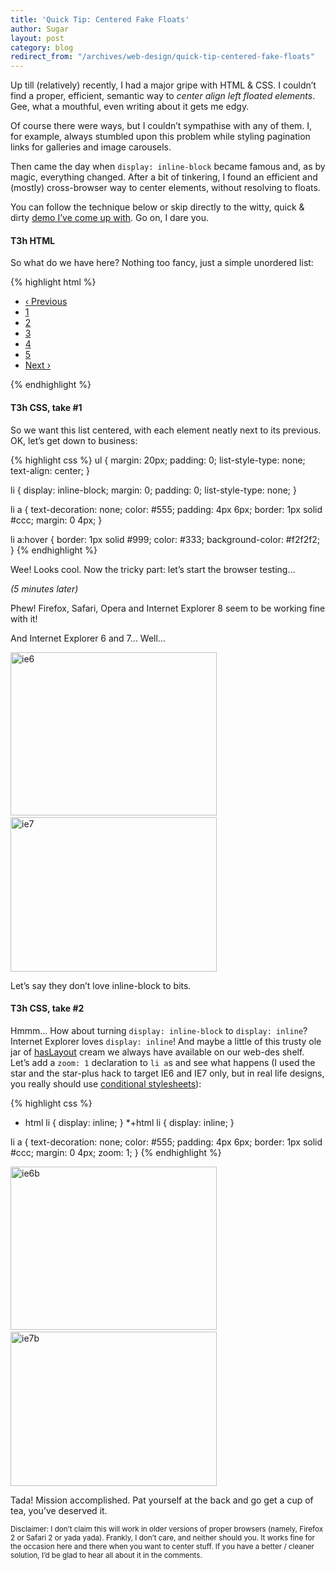 ```yaml
---
title: 'Quick Tip: Centered Fake Floats'
author: Sugar
layout: post
category: blog
redirect_from: "/archives/web-design/quick-tip-centered-fake-floats"
---
```

Up till (relatively) recently, I had a major gripe with HTML & CSS. I couldn&#8217;t find a proper, efficient, semantic way to *center align left floated elements*.  
Gee, what a mouthful, even writing about it gets me edgy.

Of course there were ways, but I couldn&#8217;t sympathise with any of them. I, for example, always stumbled upon this problem while styling pagination links for galleries and image carousels.

Then came the day when `display: inline-block` became famous and, as by magic, everything changed. After a bit of tinkering, I found an efficient and (mostly) cross-browser way to center elements, without resolving to floats.

You can follow the technique below or skip directly to the witty, quick & dirty [demo I&#8217;ve come up with][1]. Go on, I dare you.

#### T3h HTML

So what do we have here? Nothing too fancy, just a simple unordered list:

{% highlight html %}
<ul>
  <li>
    <a href="#">&lsaquo; Previous</a>
  </li>
  <li>
    <a href="#">1</a>
  </li>
  <li>
    <a href="#">2</a>
  </li>
  <li>
    <a href="#">3</a>
  </li>
  <li>
    <a href="#">4</a>
  </li>
  <li>
    <a href="#">5</a>
  </li>
  <li>
    <a href="#">Next &rsaquo;</a>
  </li>
</ul>
{% endhighlight %}

#### T3h CSS, take #1

So we want this list centered, with each element neatly next to its previous. OK, let&#8217;s get down to business:

{% highlight css %}
ul	{
  margin: 20px;
  padding: 0;
  list-style-type: none;
  text-align: center;
}

li	{
  display: inline-block;
  margin: 0;
  padding: 0;
  list-style-type: none;
}

li a	{
  text-decoration: none;
  color: #555;
  padding: 4px 6px;
  border: 1px solid #ccc;
  margin: 0 4px;
}

li a:hover	{
  border: 1px solid #999;
  color: #333;
  background-color: #f2f2f2;
}
{% endhighlight %}

Wee! Looks cool. Now the tricky part: let&#8217;s start the browser testing&#8230;

*(5 minutes later)*

Phew! Firefox, Safari, Opera and Internet Explorer 8 seem to be working fine with it!

And Internet Explorer 6 and 7&#8230; Well&#8230;

<p class="text-center">
  <a href="http://blog.sugarenia.com/wp-content/uploads/2009/05/ie6.png"><img class="alignnone size-thumbnail wp-image-1032" title="ie6" src="http://blog.sugarenia.com/wp-content/uploads/2009/05/ie6-330x261.png" alt="ie6" width="330" height="261" /></a>&nbsp;<a href="http://blog.sugarenia.com/wp-content/uploads/2009/05/ie7.png"><img class="alignnone size-thumbnail wp-image-1033" title="ie7" src="http://blog.sugarenia.com/wp-content/uploads/2009/05/ie7-330x247.png" alt="ie7" width="330" height="247" /></a>
</p>

Let&#8217;s say they don&#8217;t love inline-block to bits.

#### T3h CSS, take #2

Hmmm&#8230; How about turning `display: inline-block` to `display: inline`? Internet Explorer loves `display: inline`! And maybe a little of this trusty ole jar of [hasLayout][2] cream we always have available on our web-des shelf. Let&#8217;s add a `zoom: 1` declaration to `li a`s and see what happens (I used the star and the star-plus hack to target IE6 and IE7 only, but in real life designs, you really should use [conditional stylesheets][3]):

{% highlight css %}
* html li	{ display: inline; }
*+html li	{ display: inline; }

li a	{
	text-decoration: none;
	color: #555;
	padding: 4px 6px;
	border: 1px solid #ccc;
	margin: 0 4px;
	zoom: 1;
}
{% endhighlight %}

<p class="text-center">
  <a href="http://blog.sugarenia.com/wp-content/uploads/2009/05/ie6b.png"><img class="alignnone size-thumbnail wp-image-1036" title="ie6b" src="http://blog.sugarenia.com/wp-content/uploads/2009/05/ie6b-330x261.png" alt="ie6b" width="330" height="261" /></a>&nbsp;<a href="http://blog.sugarenia.com/wp-content/uploads/2009/05/ie7b.png"><img class="alignnone size-thumbnail wp-image-1037" title="ie7b" src="http://blog.sugarenia.com/wp-content/uploads/2009/05/ie7b-330x247.png" alt="ie7b" width="330" height="247" /></a>
</p>

Tada! Mission accomplished. Pat yourself at the back and go get a cup of tea, you&#8217;ve deserved it.

<small>Disclaimer: I don&#8217;t claim this will work in older versions of proper browsers (namely, Firefox 2 or Safari 2 or yada yada). Frankly, I don&#8217;t care, and neither should you. It works fine for the occasion here and there when you want to center stuff. If you have a better / cleaner solution, I&#8217;d be glad to hear all about it in the comments.</small>

 [1]: http://blog.sugarenia.com/demo/CenteredFakeFloats/
 [2]: http://www.satzansatz.de/cssd/onhavinglayout.html
 [3]: http://css-tricks.com/how-to-create-an-ie-only-stylesheet/
